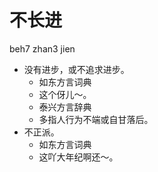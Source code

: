 # 不长进
beh7 zhan3 jien
+ 没有进步，或不追求进步。
  * 如东方言词典
  - 这个伢儿～。
  * 泰兴方言辞典
  + 多指人行为不端或自甘落后。
+ 不正派。
  * 如东方言词典
  - 这吖大年纪啊还～。
